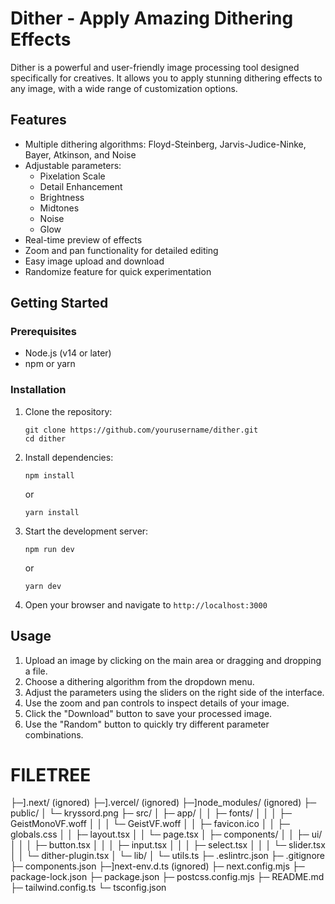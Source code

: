 # Dither - Apply Amazing Dithering Effects

Dither is a powerful and user-friendly image processing tool designed specifically for creatives. It allows you to apply stunning dithering effects to any image, with a wide range of customization options.

## Features

- Multiple dithering algorithms: Floyd-Steinberg, Jarvis-Judice-Ninke, Bayer, Atkinson, and Noise
- Adjustable parameters:
  - Pixelation Scale
  - Detail Enhancement
  - Brightness
  - Midtones
  - Noise
  - Glow
- Real-time preview of effects
- Zoom and pan functionality for detailed editing
- Easy image upload and download
- Randomize feature for quick experimentation

## Getting Started

### Prerequisites

- Node.js (v14 or later)
- npm or yarn

### Installation

1. Clone the repository:
   ```
   git clone https://github.com/yourusername/dither.git
   cd dither
   ```

2. Install dependencies:
   ```
   npm install
   ```
   or
   ```
   yarn install
   ```

3. Start the development server:
   ```
   npm run dev
   ```
   or
   ```
   yarn dev
   ```

4. Open your browser and navigate to `http://localhost:3000`

## Usage

1. Upload an image by clicking on the main area or dragging and dropping a file.
2. Choose a dithering algorithm from the dropdown menu.
3. Adjust the parameters using the sliders on the right side of the interface.
4. Use the zoom and pan controls to inspect details of your image.
5. Click the "Download" button to save your processed image.
6. Use the "Random" button to quickly try different parameter combinations.


# FILETREE
  ├─].next/ (ignored)
  ├─].vercel/ (ignored)
  ├─]node_modules/ (ignored)
  ├─ public/
  │  └─ kryssord.png
  ├─ src/
  │  ├─ app/
  │  │  ├─ fonts/
  │  │  │  ├─ GeistMonoVF.woff
  │  │  │  └─ GeistVF.woff
  │  │  ├─ favicon.ico
  │  │  ├─ globals.css
  │  │  ├─ layout.tsx
  │  │  └─ page.tsx
  │  ├─ components/
  │  │  ├─ ui/
  │  │  │  ├─ button.tsx
  │  │  │  ├─ input.tsx
  │  │  │  ├─ select.tsx
  │  │  │  └─ slider.tsx
  │  │  └─ dither-plugin.tsx
  │  └─ lib/
  │     └─ utils.ts
  ├─ .eslintrc.json
  ├─ .gitignore
  ├─ components.json
  ├─]next-env.d.ts (ignored)
  ├─ next.config.mjs
  ├─ package-lock.json
  ├─ package.json
  ├─ postcss.config.mjs
  ├─ README.md
  ├─ tailwind.config.ts
  └─ tsconfig.json
